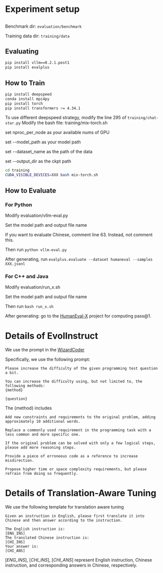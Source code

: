 # Experiment setup
##
Benchmark dir: `evaluation/benchmark`

Training data dir: `training/data`
## Evaluating

```bash
pip install vllm==0.2.1.post1
pip install evalplus
```

## How to Train

```bash
pip install deepspeed
conda install mpi4py
pip install torch
pip install transformers >= 4.34.1
```
To use different deepspeed strategy, modify the line 295 of `training/chat-star.py`
Modify the bash file: training/mix-torch.sh

set nproc_per_node as your available nums of GPU

set --model_path as your model path

set --dataset_name as the path of the data

set --output_dir as the ckpt path
```bash
cd training
CUDA_VISIBLE_DEVICES=XXX bash mix-torch.sh
```

## How to Evaluate

### For Python
Modify evaluation/vllm-eval.py

Set the model path and output file name

If you want to evaluate Chinese, comment line 63. Instead, not comment this.

Then run `python vllm-eval.py`

After generating, run `evalplus.evaluate --dataset humaneval --samples XXX.jsonl`
### For C++ and Java

Modify evaluation/run_x.sh

Set the model path and output file name

Then run `bash run_x.sh`

After generating: go to the [HumanEval-X](https://github.com/THUDM/CodeGeeX/blob/main/codegeex/benchmark/README.md) project for computing pass@1.



# Details of EvolInstruct

We use the prompt in the [WizardCoder](https://arxiv.org/pdf/2306.08568.pdf?trk=public_post_comment-text)

Specifically, we use the following prompt:

```
Please increase the difficulty of the given programming test question a bit.

You can increase the difficulty using, but not limited to, the following methods:
{method}

{question}
```

The {method} includes

```
Add new constraints and requirements to the original problem, adding approximately 10 additional words.

Replace a commonly used requirement in the programming task with a less common and more specific one.

If the original problem can be solved with only a few logical steps, please add more reasoning steps.

Provide a piece of erroneous code as a reference to increase misdirection.

Propose higher time or space complexity requirements, but please refrain from doing so frequently.

```

# Details of Translation-Aware Tuning

We use the following template for translation aware tuning

```
Given an instruction in English, please first translate it into Chinese and then answer according to the instruction.

The English instruction is:
[ENG_INS]
The translated Chinese instruction is:
[CHI_INS]
Your answer is:
[CHI_ANS]

```

$[\mathit{ENG\_INS}]$, $[\mathit{CHI\_INS}]$, $[\mathit{CHI\_ANS}]$ represent English instruction, Chinese instruction, and corresponding answers in Chinese, respectively.